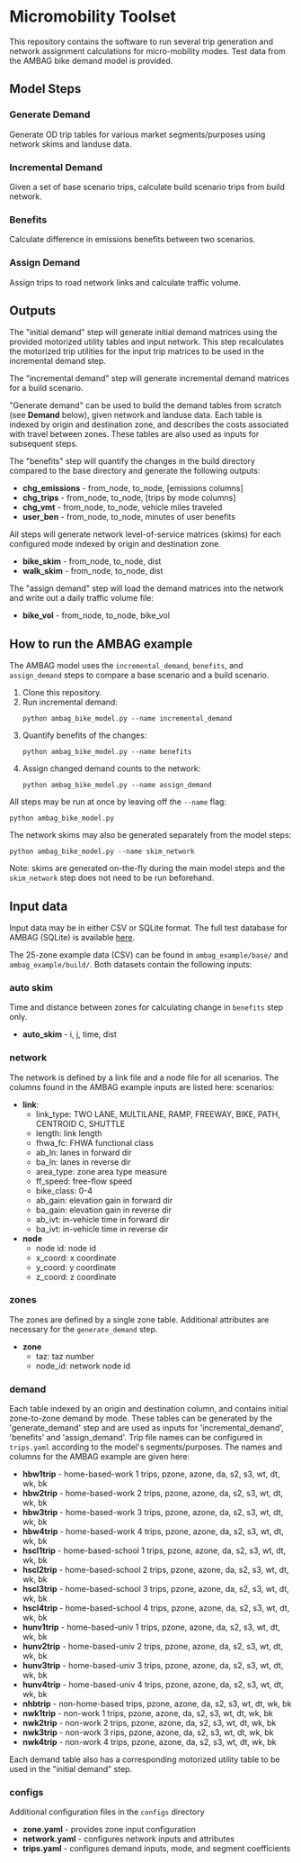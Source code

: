 # Micromobility Toolset
This repository contains the software to run several trip generation and network assignment calculations for micro-mobility modes. Test data from the AMBAG bike demand model is provided.

## Model Steps

### Generate Demand
Generate OD trip tables for various market segments/purposes using network skims and landuse data.

### Incremental Demand
Given a set of base scenario trips, calculate build scenario trips from build network.

### Benefits
Calculate difference in emissions benefits between two scenarios.

### Assign Demand
Assign trips to road network links and calculate traffic volume.

## Outputs

The "initial demand" step will generate initial demand matrices using the provided
motorized utility tables and input network. This step recalculates the motorized trip utilities for
the input trip matrices to be used in the incremental demand step.

The "incremental demand" step will generate incremental demand matrices for a build scenario.

"Generate demand" can be used to build the demand tables from scratch (see **Demand** below), given network and landuse data. Each
table is indexed by origin and destination zone, and describes the costs associated with travel between zones. These tables are also used as inputs for subsequent steps.

The "benefits" step will quantify the changes in the build directory compared to
the base directory and generate the following outputs:
- **chg_emissions** - from_node, to_node, [emissions columns]
- **chg_trips** - from_node, to_node, [trips by mode columns]
- **chg_vmt** - from_node, to_node, vehicle miles traveled
- **user_ben** - from_node, to_node, minutes of user benefits

All steps will generate network level-of-service matrices (skims) for each configured mode indexed by origin and destination
zone.
- **bike_skim** - from_node, to_node, dist
- **walk_skim** - from_node, to_node, dist

The "assign demand" step will load the demand matrices into the network and write out a daily traffic volume file:
- **bike_vol** - from_node, to_node, bike_vol


## How to run the AMBAG example

The AMBAG model uses the `incremental_demand`, `benefits`, and `assign_demand` steps to compare a base scenario and a build scenario.

1. Clone this repository.
2. Run incremental demand:
   ```
   python ambag_bike_model.py --name incremental_demand
   ```
3. Quantify benefits of the changes:
   ```
   python ambag_bike_model.py --name benefits
   ```
4. Assign changed demand counts to the network:
   ```
   python ambag_bike_model.py --name assign_demand
   ```

All steps may be run at once by leaving off the ``--name`` flag:
```
python ambag_bike_model.py
```

The network skims may also be generated separately from the model steps:
```
python ambag_bike_model.py --name skim_network
```
Note: skims are generated on-the-fly during the main model steps and the
``skim_network`` step does not need to be run beforehand.

## Input data
Input data may be in either CSV or SQLite format. The full test database for AMBAG (SQLite) is available
[here](https://resourcesystemsgroupinc-my.sharepoint.com/:u:/g/personal/ben_stabler_rsginc_com1/EftgpjU25WxKvET6Tmy39tkBRGJZmSeqlyblvzauJ2Iv0w?e=Tfl2nf).

The 25-zone example data (CSV) can be found in ``ambag_example/base/`` and ``ambag_example/build/``. Both datasets contain the
following inputs:

### auto skim
Time and distance between zones for calculating change in `benefits` step only.
- **auto_skim** - i, j, time, dist

### network
The network is defined by a link file and a node file for all scenarios. The columns found in the AMBAG example inputs are listed here:
scenarios:
- **link**:
   - link_type: TWO LANE, MULTILANE, RAMP, FREEWAY, BIKE, PATH, CENTROID C, SHUTTLE
   - length: link length
   - fhwa_fc: FHWA functional class
   - ab_ln: lanes in forward dir
   - ba_ln: lanes in reverse dir
   - area_type: zone area type measure
   - ff_speed: free-flow speed
   - bike_class: 0-4
   - ab_gain: elevation gain in forward dir
   - ba_gain: elevation gain in reverse dir
   - ab_ivt: in-vehicle time in forward dir
   - ba_ivt: in-vehicle time in reverse dir
- **node**
   - node id: node id
   - x_coord: x coordinate
   - y_coord: y coordinate
   - z_coord: z coordinate

### zones
The zones are defined by a single zone table. Additional attributes are necessary for the `generate_demand` step.
- **zone**
   - taz: taz number
   - node_id: network node id

### demand
Each table indexed by an origin and destination column, and contains initial zone-to-zone demand by mode. These tables can be generated by the 'generate_demand' step and are used as inputs for 'incremental_demand', 'benefits' and 'assign_demand'. Trip file names can be configured in `trips.yaml` according to the model's segments/purposes. The names and columns for the AMBAG example are given here:
- **hbw1trip** - home-based-work 1 trips, pzone, azone, da, s2, s3, wt, dt, wk, bk
- **hbw2trip** - home-based-work 2 trips, pzone, azone, da, s2, s3, wt, dt, wk, bk
- **hbw3trip** - home-based-work 3 trips, pzone, azone, da, s2, s3, wt, dt, wk, bk
- **hbw4trip** - home-based-work 4 trips, pzone, azone, da, s2, s3, wt, dt, wk, bk
- **hscl1trip** - home-based-school 1 trips, pzone, azone, da, s2, s3, wt, dt, wk, bk
- **hscl2trip** - home-based-school 2 trips, pzone, azone, da, s2, s3, wt, dt, wk, bk
- **hscl3trip** - home-based-school 3 trips, pzone, azone, da, s2, s3, wt, dt, wk, bk
- **hscl4trip** - home-based-school 4 trips, pzone, azone, da, s2, s3, wt, dt, wk, bk
- **hunv1trip** - home-based-univ 1 trips, pzone, azone, da, s2, s3, wt, dt, wk, bk
- **hunv2trip** - home-based-univ 2 trips, pzone, azone, da, s2, s3, wt, dt, wk, bk
- **hunv3trip** - home-based-univ 3 trips, pzone, azone, da, s2, s3, wt, dt, wk, bk
- **hunv4trip** - home-based-univ 4 trips, pzone, azone, da, s2, s3, wt, dt, wk, bk
- **nhbtrip** - non-home-based trips, pzone, azone, da, s2, s3, wt, dt, wk, bk
- **nwk1trip** - non-work 1 trips, pzone, azone, da, s2, s3, wt, dt, wk, bk
- **nwk2trip** - non-work 2 trips, pzone, azone, da, s2, s3, wt, dt, wk, bk
- **nwk3trip** - non-work 3 rips, pzone, azone, da, s2, s3, wt, dt, wk, bk
- **nwk4trip** - non-work 4 trips, pzone, azone, da, s2, s3, wt, dt, wk, bk

Each demand table also has a corresponding motorized utility table to be used in the
"initial demand" step.

### configs
Additional configuration files in the ``configs`` directory
- **zone.yaml** - provides zone input configuration
- **network.yaml** - configures network inputs and attributes
- **trips.yaml** - configures demand inputs, mode, and segment coefficients
